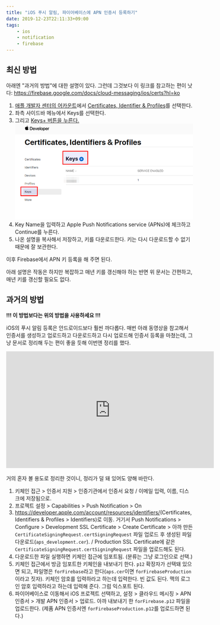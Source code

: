 ```yaml
---
title: "iOS 푸시 알림, 파이어베이스에 APN 인증서 등록하기"
date: 2019-12-23T22:11:33+09:00
tags: 
    - ios
    - notification
    - firebase
---
```


## 최신 방법

아래엔 "과거의 방법"에 대한 설명이 있다. 그런데 그것보다 이 링크를 참고하는 편이 낫다: <https://firebase.google.com/docs/cloud-messaging/ios/certs?hl=ko>

1. [애플 개발자 센터의 어카운트](https://developer.apple.com/account/)에서 [Certificates, Identifier & Profiles](https://developer.apple.com/account/resources/certificates/list)를 선택한다. 
2. 좌측 사이드바 메뉴에서 Keys를 선택한다.
3. 그리고 [Keys+ 버튼을 누른다.](https://developer.apple.com/account/resources/authkeys/add)  
   ![](/assets/2021/apn-key.png)
4. Key Name을 입력하고 Apple Push Notifications service (APNs)에 체크하고 Continue를 누른다.
5. 나온 설명을 복사해서 저장하고, 키를 다운로드한다. 키는 다시 다운로드할 수 없기 때문에 잘 보관한다.

이후 Firebase에서 APN 키 등록을 해 주면 된다.

아래 설명은 작동은 하지만 복잡하고 매년 키를 갱신해야 하는 반면 위 문서는 간편하고, 매년 키를 갱신할 필요도 없다.

## 과거의 방법

**!!! 이 방법보다는 위의 방법을 사용하세요 !!!**

iOS의 푸시 알림 등록은 안드로이드보다 훨씬 까다롭다. 매번 아래 동영상을 참고해서 인증서를 생성하고 업로드하고 다운로드하고 다시 업로드해 인증서 등록을 마쳤는데, 그냥 문서로 정리해 두는 편이 좋을 듯해 이번엔 정리를 했다.

<div class="video-container">
    <iframe width="560" height="315" src="https://www.youtube.com/embed/PQbEqhKDIZU" frameborder="0" allow="accelerometer; autoplay; clipboard-write; encrypted-media; gyroscope; picture-in-picture" allowfullscreen></iframe>
</div>

거의 혼자 볼 용도로 정리한 것이니, 정리가 덜 돼 있어도 양해 바란다.

1. 키체인 접근 > 인증서 지원 > 인증기관에서 인증서 요청 / 이메일 입력, 이름, 디스크에 저장됨으로.
2. 프로젝트 설정 > Capabilities > Push Notification > On
3. <https://developer.apple.com/account/resources/identifiers/>(Certificates, Identifiers & Profiles > Identifiers)로 이동. 거기서 Push Notifications > Configure > Development SSL Certificate > Create Certificate > 아까 만든 `CertificateSigningRequest.certSigningRequest` 파일 업로드 후 생성된 파일 다운로드(`aps_development.cer`). / Production SSL Certificate에 같은 `CertificateSigningRequest.certSigningRequest` 파일을 업로드해도 된다.
4. 다운로드한 파일 실행하면 키체인 접근에 임포트됨. (분류는 그냥 로그인으로 선택.)
5. 키체인 접근에서 방금 임포트한 키체인을 내보내기 한다. `p12` 확장자가 선택돼 있으면 되고, 파일명은 `forFirebase`라고 한다(`aps.cer`이면 `forFirebaseProduction`이라고 짓자). 키체인 암호를 입력하라고 하는데 입력한다. 빈 값도 된다. 맥의 로그인 암호 입력하라고 하는데 입력해 준다. 그럼 익스포트 된다.
6. 파이어베이스로 이동해서 iOS 프로젝트 선택하고, 설정 > 클라우드 메시징 > APN 인증서 > 개발 APN 인증서 > 업로드. 아까 내보내기 한 `forFirebase.p12` 파일을 업로드한다. (제품 APN 인증서엔 `forFirebaseProduction.p12`를 업로드하면 된다.)

